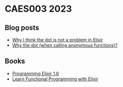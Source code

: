 # CAES003 2023

## Blog posts

- [Why I think the dot is not a problem in Elixir](https://dev.to/adolfont/why-i-think-the-dot-is-not-a-problem-in-elixir-1nia)
- [Why the dot (when calling anonymous functions)?](https://dashbit.co/blog/why-the-dot)

## Books

- [Programming Elixir 1.6](https://pragprog.com/titles/elixir16/programming-elixir-1-6/)
- [Learn Functional Programming with Elixir](https://pragprog.com/titles/cdc-elixir/learn-functional-programming-with-elixir/)